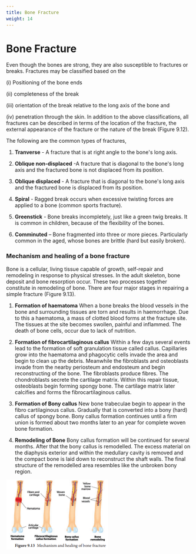 ```yaml
---
title: Bone Fracture
weight: 14
---
```


# Bone Fracture 

 Even though the bones are strong, they are also susceptible to fractures or breaks. Fractures may be classified based on the

(i) Positioning of the bone ends

(ii) completeness of the break

(iii) orientation of the break relative to the long axis of the bone and

(iv) penetration through the skin. In addition to the above classifications, all fractures can be described in terms of the location of the fracture, the external appearance of the fracture or the nature of the break (Figure 9.12).

The following are the common types of fractures, 
1. **Tranverse** - A fracture that is at right angle to the bone's long axis.

2. **Oblique non-displaced** -A fracture that is diagonal to the bone's long axis and the fractured bone is not displaced from its position.

3. **Oblique displaced** - A fracture that is diagonal to the bone's long axis and the fractured bone is displaced from its position.  

4. **Spiral** - Ragged break occurs when excessive twisting forces are applied to a bone (common sports fracture).

5. **Greenstick** - Bone breaks incompletely, just like a green twig breaks. It is common in children, because of the flexibility of the bones.

6. **Comminuted** – Bone fragmented into three or more pieces. Particularly common in the aged, whose bones are brittle (hard but easily broken).

### Mechanism and healing of a bone fracture


Bone is a cellular, living tissue capable of growth, self-repair and remodeling in response to physical stresses. In the adult skeleton, bone deposit and bone resorption occur. These two processes together constitute in remodeling of bone. There are four major stages in repairing a simple fracture (Figure 9.13). 

1. **Formation of haematoma**
 When a bone breaks the blood vessels
in the bone and surrounding tissues are torn and results in haemorrhage. Due to this a haematoma, a mass of clotted blood forms at the fracture site. The tissues at the site becomes swollen, painful and inflammed. The death of bone cells, occur due to lack of nutrition.

2. **Formation of fibrocartilaginous callus** 
Within a few days several events lead to the formation of soft granulation tissue called callus. Capillaries grow into the haematoma and phagocytic cells invade the area and begin to clean up the debris. Meanwhile the fibroblasts and osteoblasts invade from the nearby periosteum and endosteum and begin reconstructing of the bone. The fibroblasts produce fibres. The chondroblasts secrete the cartilage matrix. Within this repair tissue, osteoblasts begin forming spongy bone. The cartilage matrix later calcifies and forms the fibrocartilaginous callus.

3. **Formation of Bony callus** 
New bone trabeculae begin to appear in the fibro cartilaginous callus. Gradually that is converted into a bony (hard) callus of spongy bone. Bony callus formation continues until a firm union is formed about two months later to an year for complete woven bone formation.

4. **Remodeling of Bone** Bony callus formation will be continued for several months. After that the bony callus is remodelled. The excess material on the diaphysis exterior and within the medullary cavity is removed and the compact bone is laid down to reconstruct the shaft walls. The final structure of the remodelled area resembles like the unbroken bony region.

![alt text](<Bone fracture.png>)


